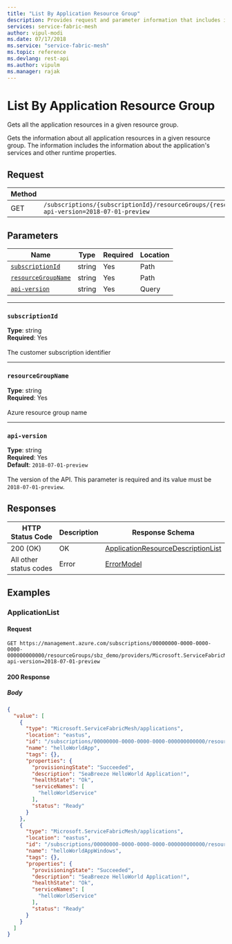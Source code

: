 ```yaml
---
title: "List By Application Resource Group"
description: Provides request and parameter information that includes information about the application's services and other runtime properties.
services: service-fabric-mesh
author: vipul-modi
ms.date: 07/17/2018
ms.service: "service-fabric-mesh"
ms.topic: reference
ms.devlang: rest-api
ms.author: vipulm
ms.manager: rajak
---
```

# List By Application Resource Group
Gets all the application resources in a given resource group.

Gets the information about all application resources in a given resource group. The information includes the information about the application's services and other runtime properties.

## Request
| Method | Request URI |
| ------ | ----------- |
| GET | `/subscriptions/{subscriptionId}/resourceGroups/{resourceGroupName}/providers/Microsoft.ServiceFabricMesh/applications?api-version=2018-07-01-preview` |


## Parameters
| Name | Type | Required | Location |
| --- | --- | --- | --- |
| [`subscriptionId`](#subscriptionid) | string | Yes | Path |
| [`resourceGroupName`](#resourcegroupname) | string | Yes | Path |
| [`api-version`](#api-version) | string | Yes | Query |

____
### `subscriptionId`
__Type__: string <br/>
__Required__: Yes<br/>
<br/>
The customer subscription identifier

____
### `resourceGroupName`
__Type__: string <br/>
__Required__: Yes<br/>
<br/>
Azure resource group name

____
### `api-version`
__Type__: string <br/>
__Required__: Yes<br/>
__Default__: `2018-07-01-preview` <br/>
<br/>
The version of the API. This parameter is required and its value must be `2018-07-01-preview`.

## Responses

| HTTP Status Code | Description | Response Schema |
| --- | --- | --- |
| 200 (OK) | OK<br/> | [ApplicationResourceDescriptionList](sfmeshrp-model-applicationresourcedescriptionlist.md) |
| All other status codes | Error<br/> | [ErrorModel](sfmeshrp-model-errormodel.md) |

## Examples

### ApplicationList

#### Request
```
GET https://management.azure.com/subscriptions/00000000-0000-0000-0000-000000000000/resourceGroups/sbz_demo/providers/Microsoft.ServiceFabricMesh/applications?api-version=2018-07-01-preview
```

#### 200 Response
##### Body
```json
{
  "value": [
    {
      "type": "Microsoft.ServiceFabricMesh/applications",
      "location": "eastus",
      "id": "/subscriptions/00000000-0000-0000-0000-000000000000/resourcegroups/sbz_demo/providers/Microsoft.ServiceFabricMesh/applications/helloWorldApp",
      "name": "helloWorldApp",
      "tags": {},
      "properties": {
        "provisioningState": "Succeeded",
        "description": "SeaBreeze HelloWorld Application!",
        "healthState": "Ok",
        "serviceNames": [
          "helloWorldService"
        ],
        "status": "Ready"
      }
    },
    {
      "type": "Microsoft.ServiceFabricMesh/applications",
      "location": "eastus",
      "id": "/subscriptions/00000000-0000-0000-0000-000000000000/resourcegroups/sbz_demo/providers/Microsoft.ServiceFabricMesh/applications/helloWorldAppWindows",
      "name": "helloWorldAppWindows",
      "tags": {},
      "properties": {
        "provisioningState": "Succeeded",
        "description": "SeaBreeze HelloWorld Application!",
        "healthState": "Ok",
        "serviceNames": [
          "helloWorldService"
        ],
        "status": "Ready"
      }
    }
  ]
}
```

